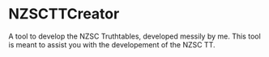 # NZSCTTCreator
A tool to develop the NZSC Truthtables, developed messily by me.
This tool is meant to assist you with the developement of the NZSC TT.
